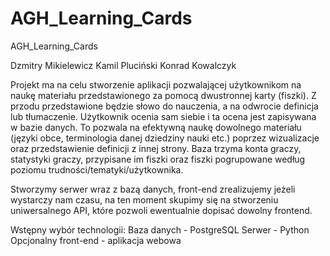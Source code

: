 # AGH_Learning_Cards

AGH_Learning_Cards

Dzmitry Mikielewicz Kamil Pluciński Konrad Kowalczyk

Projekt ma na celu stworzenie aplikacji pozwalającej użytkownikom na naukę materiału przedstawionego za pomocą
dwustronnej karty (fiszki). Z przodu przedstawione będzie słowo do nauczenia, a na odwrocie definicja lub tłumaczenie.
Użytkownik ocenia sam siebie i ta ocena jest zapisywana w bazie danych. To pozwala na efektywną naukę dowolnego
materiału (języki obce, terminologia danej dziedziny nauki etc.) poprzez wizualizacje oraz przedstawienie definicji z
innej strony. Baza trzyma konta graczy, statystyki graczy, przypisane im fiszki oraz fiszki pogrupowane według poziomu
trudności/tematyki/użytkownika.

Stworzymy serwer wraz z bazą danych, front-end zrealizujemy jeżeli wystarczy nam czasu, na ten moment skupimy się na
stworzeniu uniwersalnego API, które pozwoli ewentualnie dopisać dowolny frontend.

Wstępny wybór technologii:
Baza danych - PostgreSQL Serwer - Python Opcjonalny front-end - aplikacja webowa

